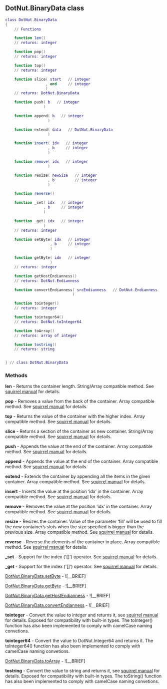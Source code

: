 ## DotNut.BinaryData class


```lua
class DotNut.BinaryData
{
    // Functions

    function len()
    // returns: integer

    function pop()
    // returns: integer

    function top()
    // returns: integer

    function slice( start   // integer
                  , end     // integer
                  )
    // returns: DotNut.BinaryData

    function push( b   // integer
                 )

    function append( b   // integer
                   )

    function extend( data   // DotNut.BinaryData
                   )

    function insert( idx   // integer
                   , b     // integer
                   )

    function remove( idx   // integer
                   )

    function resize( newSize   // integer
                   , b         // integer
                   )

    function reverse()

    function _set( idx   // integer
                 , b     // integer
                 )

    function _get( idx   // integer
                 )
    // returns: integer

    function setByte( idx   // integer
                    , b     // integer
                    )

    function getByte( idx   // integer
                    )
    // returns: integer

    function getHostEndianness()
    // returns: DotNut.Endianness

    function convertEndianness( srcEndianness   // DotNut.Endianness
                              )

    function tointeger()
    // returns: integer

    function tointeger64()
    // returns: DotNut.toInteger64

    function toArray()
    // returns: array of integer

    function tostring()
    // returns: string


} // class DotNut.BinaryData
```



### Methods


**len** - Returns the container length. String/Array compatible method. See [squirrel manual](http://squirrel-lang.org/squirreldoc/reference/language/builtin_functions.html#array.len) for details.


**pop** - Removes a value from the back of the container. Array compatible method. See [squirrel manual](http://squirrel-lang.org/squirreldoc/reference/language/builtin_functions.html#array.pop) for details.


**top** - Returns the value of the container with the higher index. Array compatible method. See [squirrel manual](http://squirrel-lang.org/squirreldoc/reference/language/builtin_functions.html#array.top) for details.


**slice** - Returns a section of the container as new container. String/Array compatible method. See [squirrel manual](http://squirrel-lang.org/squirreldoc/reference/language/builtin_functions.html#array.slice) for details.


**push** - Appends the value at the end of the container. Array compatible method. See [squirrel manual](http://squirrel-lang.org/squirreldoc/reference/language/builtin_functions.html#array.push) for details.


**append** - Appends the value at the end of the container. Array compatible method. See [squirrel manual](http://squirrel-lang.org/squirreldoc/reference/language/builtin_functions.html#array.append) for details.


**extend** - Extends the container by appending all the items in the given container. Array compatible method. See [squirrel manual](http://squirrel-lang.org/squirreldoc/reference/language/builtin_functions.html#array.extend) for details.


**insert** - Inserts the value at the position ‘idx’ in the container. Array compatible method. See [squirrel manual](http://squirrel-lang.org/squirreldoc/reference/language/builtin_functions.html#array.insert) for details.


**remove** - Removes the value at the position ‘idx’ in the container. Array compatible method. See [squirrel manual](http://squirrel-lang.org/squirreldoc/reference/language/builtin_functions.html#array.remove) for details.


**resize** - Resizes the container. Value of the parameter ‘fill’ will be used to fill the new container’s slots when the size specified is bigger than the previous size. Array compatible method. See [squirrel manual](http://squirrel-lang.org/squirreldoc/reference/language/builtin_functions.html#array.resize) for details.


**reverse** - Reverse the elements of the container in place. Array compatible method. See [squirrel manual](http://squirrel-lang.org/squirreldoc/reference/language/builtin_functions.html#array.reverse) for details.


**_set** - Support for the index ('[]') operator. See [squirrel manual](http://squirrel-lang.org/squirreldoc/reference/language/metamethods.html#set) for details.


**_get** - Support for the index ('[]') operator. See [squirrel manual](http://squirrel-lang.org/squirreldoc/reference/language/metamethods.html#get) for details.


[DotNut.BinaryData.setByte](../DotNut/BinaryData/setByte.md) - ![__BRIEF]


[DotNut.BinaryData.getByte](../DotNut/BinaryData/getByte.md) - ![__BRIEF]


[DotNut.BinaryData.getHostEndianness](../DotNut/BinaryData/getHostEndianness.md) - ![__BRIEF]


[DotNut.BinaryData.convertEndianness](../DotNut/BinaryData/convertEndianness.md) - ![__BRIEF]


**tointeger** - Convert the value to integer and returns it, see [squirrel manual](http://squirrel-lang.org/squirreldoc/reference/language/builtin_functions.html#integer) for details. Exposed for compatibility with built-in types. The toInteger() function has also been implemented to comply with camelCase naming convetions.


**tointeger64** - Convert the value to DotNut.Integer64 and returns it. The toInteger64() function has also been implemented to comply with camelCase naming convetions.


[DotNut.BinaryData.toArray](../DotNut/BinaryData/toArray.md) - ![__BRIEF]


**tostring** - Convert the value to string and returns it, see [squirrel manual](http://squirrel-lang.org/squirreldoc/reference/language/builtin_functions.html#string) for details. Exposed for compatibility with built-in types. The toString() function has also been implemented to comply with camelCase naming convetions.


